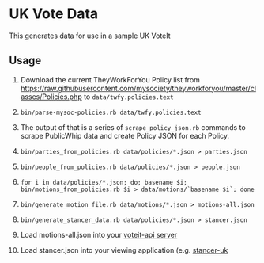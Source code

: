 # UK Vote Data

This generates data for use in a sample UK VoteIt

## Usage

1. Download the current TheyWorkForYou Policy list from https://raw.githubusercontent.com/mysociety/theyworkforyou/master/classes/Policies.php to ``data/twfy.policies.text``

2. ``bin/parse-mysoc-policies.rb data/twfy.policies.text``

3. The output of that is a series of ``scrape_policy_json.rb`` commands to scrape PublicWhip data and create Policy JSON for each Policy.

4. ``bin/parties_from_policies.rb data/policies/*.json > parties.json``

5. ``bin/people_from_policies.rb data/policies/*.json > people.json``

6. ``for i in data/policies/*.json; do; basename $i; bin/motions_from_policies.rb $i > data/motions/`basename $i`; done``

7. ``bin/generate_motion_file.rb data/motions/*.json > motions-all.json``

8. ``bin/generate_stancer_data.rb data/policies/*.json > stancer.json``

9. Load motions-all.json into your [voteit-api server](https://github.com/tmtmtmtm/voteit-api) 

10. Load stancer.json into your viewing application (e.g. [stancer-uk](https://github.com/tmtmtmtm/stancer-uk)


